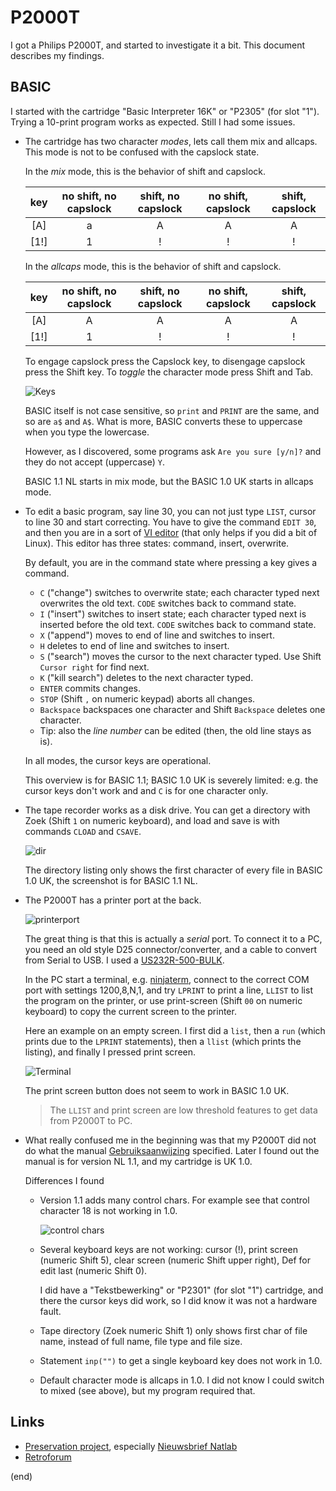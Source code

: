 # P2000T

I got a Philips P2000T, and started to investigate it a bit.
This document describes my findings.


## BASIC

I started with the cartridge "Basic Interpreter 16K" or "P2305" (for slot "1").
Trying a 10-print program works as expected. Still I had some issues.

- The cartridge has two character _modes_, lets call them mix and allcaps.
  This mode is not to be confused with the capslock state. 
  
  In the _mix_ mode, this is the behavior of shift and capslock.
  
  | key  | no shift, no capslock | shift, no capslock | no shift, capslock | shift, capslock |
  |:----:|:---------------------:|:------------------:|:------------------:|:---------------:|
  | [A]  |          a            |         A          |         A          |         A       |
  | [1!] |          1            |         !          |         !          |         !       |

  In the _allcaps_ mode, this is the behavior of shift and capslock.
  
  | key  | no shift, no capslock | shift, no capslock | no shift, capslock | shift, capslock |
  |:----:|:---------------------:|:------------------:|:------------------:|:---------------:|
  | [A]  |          A            |         A          |         A          |         A       |
  | [1!] |          1            |         !          |         !          |         !       |
  
  To engage capslock press the Capslock key, to disengage capslock press the Shift key.
  To _toggle_ the character mode press Shift and Tab.
  
  ![Keys](images/capslock.jpg)
  
  BASIC itself is not case sensitive, so `print` and `PRINT` are the same, and so
  are `a$` and `A$`. What is more, BASIC converts these to uppercase when you type 
  the lowercase.
  
  However, as I discovered, some programs ask `Are you sure [y/n]?` and 
  they do not accept (uppercase) `Y`.
  
  BASIC 1.1 NL starts in mix mode, but the BASIC 1.0 UK starts in allcaps mode.

- To edit a basic program, say line 30, you can not just type `LIST`, cursor to 
  line 30 and start correcting. You have to give the command `EDIT 30`, and then 
  you are in a sort of [VI editor](https://en.wikipedia.org/wiki/Vi_(text_editor)) 
  (that only helps if you did a bit of Linux).
  This editor has three states: command, insert, overwrite.
  
  By default, you are in the command state where pressing a key gives a command.
  - `C` ("change") switches to overwrite state; each character typed next 
    overwrites the old text. `CODE` switches back to command state.
  - `I` ("insert") switches to insert state; each character typed next is inserted before 
    the old text. `CODE` switches back to command state.
  - `X` ("append") moves to end of line and switches to insert.
  - `H` deletes to end of line and switches to insert.
  - `S` ("search") moves the cursor to the next character typed. Use Shift `Cursor right` for find next.
  - `K` ("kill search") deletes to the next character typed.
  - `ENTER` commits changes.
  - `STOP` (Shift `,` on numeric keypad) aborts all changes.
  - `Backspace` backspaces one character and Shift `Backspace` deletes one character.
  - Tip: also the _line number_ can be edited (then, the old line stays as is).
  
  In all modes, the cursor keys are operational.
  
  This overview is for BASIC 1.1; BASIC 1.0 UK is severely limited: e.g. 
  the cursor keys don't work and and `C` is for one character only.

- The tape recorder works as a disk drive. You can get a directory with Zoek
  (Shift `1` on numeric keyboard), and load and save is with commands `CLOAD` 
  and `CSAVE`.
  
  ![dir](images/dir.jpg)

  The directory listing only shows the first character of every file in 
  BASIC 1.0 UK, the screenshot is for BASIC 1.1 NL.

- The P2000T has a printer port at the back. 

  ![printerport](images/printerport.jpg)
  
  The great thing is that this is actually a _serial_ port.
  To connect it to a PC, you need an old style D25 connector/converter, and 
  a cable to convert from Serial to USB. I used a 
  [US232R-500-BULK](https://nl.mouser.com/ProductDetail/FTDI/US232R-500-BULK).
  
  In the PC start a terminal, e.g. [ninjaterm](https://ninjaterm-app.mbedded.ninja/), 
  connect to the correct COM port with settings 1200,8,N,1, and 
  try `LPRINT` to print a line, `LLIST` to list the program on the printer,
  or use print-screen (Shift `00` on numeric keyboard) to copy the current 
  screen to the printer.
  
  Here an example on an empty screen.
  I first did a `list`, then a `run` (which prints due to the
  `LPRINT` statements), then a `llist` (which prints the listing), and finally 
  I pressed print screen.
  
  ![Terminal](images/terminal.png)
  
  The print screen button does not seem to work in BASIC 1.0 UK.
  
  > The `LLIST` and print screen are low threshold features to get 
  > data from P2000T to PC.
  
- What really confused me in the beginning was that my P2000T did not do what the 
  manual [Gebruiksaanwijzing](docs/Gebruiksaanwijzing-P2000T-met-P2305-BASIC-NL.pdf) specified.
  Later I found out the manual is for version NL 1.1, and my cartridge is UK 1.0.
  
  Differences I found
  - Version 1.1 adds many control chars. For example see that control 
    character 18 is not working in 1.0.
  
    ![control chars](images/controlchars.jpg)
    
  - Several keyboard keys are not working: cursor (!), print screen (numeric Shift 5), 
    clear screen (numeric Shift upper right), Def for edit last (numeric  Shift 0).
    
    I did have a "Tekstbewerking" or "P2301" (for slot "1") cartridge, and there 
    the cursor keys did work, so I did know it was not a hardware fault.
    
  - Tape directory (Zoek numeric Shift 1) only shows first char of file name, 
    instead of full name, file type and file size.
    
  - Statement `inp("")` to get a single keyboard key does not work in 1.0.
  
  - Default character  mode is allcaps in 1.0. I did not know I could switch 
    to mixed (see above), but my program required that.


## Links

- [Preservation project](https://github.com/p2000t), especially [Nieuwsbrief Natlab](https://github.com/p2000t/documentation/tree/main/NatLab)
- [Retroforum](https://www.retroforum.nl/topic/3914-philips-p2000t)

(end)
